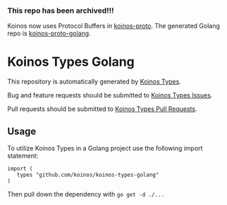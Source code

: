 ### __This repo has been archived!!!__

Koinos now uses Protocol Buffers in [koinos-proto](https://github.com/koinos/koinos-proto). The generated Golang repo is [koinos-proto-golang](https://github.com/koinos/koinos-proto-golang).

# Koinos Types Golang

This repository is automatically generated by [Koinos Types](https://github.com/koinos/koinos-types).

Bug and feature requests should be submitted to [Koinos Types Issues](https://github.com/koinos/koinos-types/issues).

Pull requests should be submitted to [Koinos Types Pull Requests](https://github.com/koinos/koinos-types/pulls).

## Usage

To utilize Koinos Types in a Golang project use the following import statement:

```
import (
   types "github.com/koinos/koinos-types-golang"
)
```

Then pull down the dependency with `go get -d ./...`

